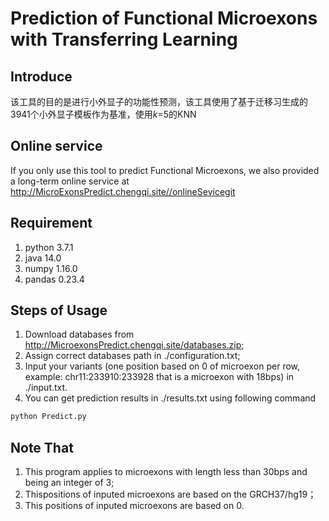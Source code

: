 # Prediction of Functional Microexons with Transferring Learning

## Introduce
该工具的目的是进行小外显子的功能性预测，该工具使用了基于迁移习生成的3941个小外显子模板作为基准，使用*k*=5的KNN

## Online service
If you only use this tool to predict Functional Microexons, we also provided a long-term online service at http://MicroExonsPredict.chengqi.site//onlineSevicegit 

## Requirement
1. python 3.7.1
2. java 14.0
3. numpy 1.16.0
4. pandas 0.23.4

## Steps of Usage
1. Download databases from http://MicroexonsPredict.chengqi.site/databases.zip;
2. Assign correct databases path in ./configuration.txt;
3. Input your variants (one position based on 0 of microexon per row, example: chr11:233910:233928 that is a microexon with 18bps) in ./input.txt.
4. You can get prediction results in ./results.txt using following command
 ```bash
python Predict.py
``` 

## Note That
1. This program applies to microexons with length less than 30bps and being an integer of 3;
2. Thispositions of inputed microexons are  based on the GRCH37/hg19；
3. This positions of inputed microexons are based on 0.

